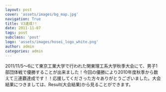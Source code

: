 ```yaml
---
layout: post
cover: 'assets/images/bg_map.jpg'
navigation: True
title: V3達成!!
date: 2011-11-07
tags: post
subclass: 'post'
logo: 'assets/images/hosei_logo_white.png'
author: admin
categories: admin
---
```


2011/11/5〜6にて東京工業大学で行われた関東理工系大学秋季大会にて、男子1部団体戦で優勝することが出来ました！今回の優勝により2010年度秋季から数えて三連覇達成です！！応援してくださった方々ありがとうございました。大会結果につきましては、Result(大会結果)から見ることができます。
